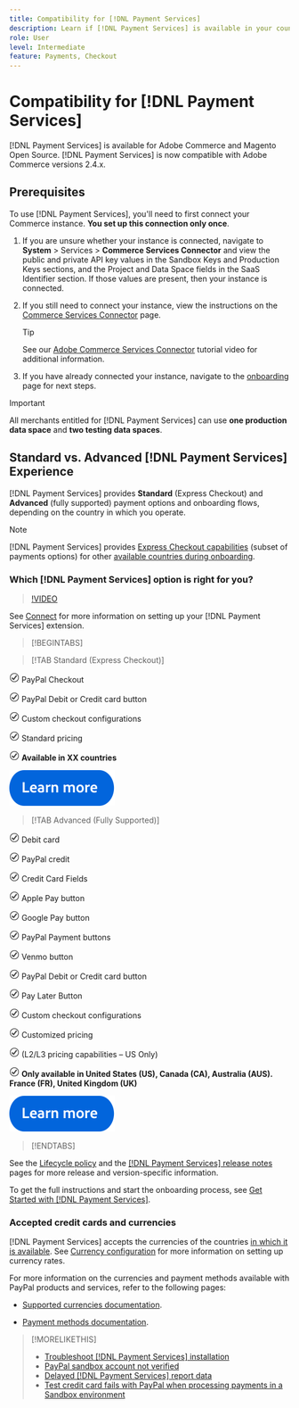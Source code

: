 ```yaml
---
title: Compatibility for [!DNL Payment Services]
description: Learn if [!DNL Payment Services] is available in your country, and its compability with your Adobe Commerce version.
role: User
level: Intermediate
feature: Payments, Checkout
---
```


# Compatibility for [!DNL Payment Services]

[!DNL Payment Services] is available for Adobe Commerce and Magento Open Source. [!DNL Payment Services] is now compatible with Adobe Commerce versions 2.4.x.

## Prerequisites

To use [!DNL Payment Services], you'll need to first connect your Commerce instance. **You set up this connection only once**.

1. If you are unsure whether your instance is connected, navigate to **System** > Services > **Commerce Services Connector** and view the public and private API key values in the Sandbox Keys and Production Keys sections, and the Project and Data Space fields in the SaaS Identifier section. If those values are present, then your instance is connected.
   
1. If you still need to connect your instance, view the instructions on the [Commerce Services Connector](../landing/saas.md) page. 
   
   >[!TIP]
   >
   > See our [Adobe Commerce Services Connector](https://experienceleague.adobe.com/en/docs/commerce-learn/tutorials/admin/adobe-commerce-services/configure-adobe-commerce-services-connector) tutorial video for additional information.

1. If you have already connected your instance, navigate to the [onboarding](onboard.md) page for next steps.

>[!IMPORTANT]
>
> All merchants entitled for [!DNL Payment Services] can use **one production data space** and **two testing data spaces**.

## Standard vs. Advanced [!DNL Payment Services] Experience 

[!DNL Payment Services] provides **Standard** (Express Checkout) and **Advanced** (fully supported) payment options and onboarding flows, depending on the country in which you operate. 

>[!NOTE]
>
> [!DNL Payment Services] provides [Express Checkout capabilities](../payment-services/payments-options.md) (subset of payments options) for other [available countries during onboarding](../payment-services/production.md#complete-merchant-onboarding).

### Which [!DNL Payment Services] option is right for you?

>[!VIDEO](https://video.tv.adobe.com/v/3447811)

See [Connect](connect.md) for more information on setting up your [!DNL Payment Services] extension.

>[!BEGINTABS]

>[!TAB Standard (Express Checkout)]

![check](assets/icon-check.png)  PayPal Checkout

![check](assets/icon-check.png)  PayPal Debit or Credit card button

![check](assets/icon-check.png)  Custom checkout configurations

![check](assets/icon-check.png)  Standard pricing

![check](assets/icon-check.png)  **Available in XX countries**

[![learn more](assets/learn-more-button.svg)](onboard.md)

>[!TAB Advanced (Fully Supported)]

![check](assets/icon-check.png)  Debit card

![check](assets/icon-check.png)  PayPal credit

![check](assets/icon-check.png)  Credit Card Fields

![check](assets/icon-check.png)  Apple Pay button

![check](assets/icon-check.png)  Google Pay button

![check](assets/icon-check.png)  PayPal Payment buttons

![check](assets/icon-check.png)  Venmo button

![check](assets/icon-check.png)  PayPal Debit or Credit card button

![check](assets/icon-check.png)  Pay Later Button

![check](assets/icon-check.png)  Custom checkout configurations

![check](assets/icon-check.png)  Customized pricing

![check](assets/icon-check.png)  (L2/L3 pricing capabilities – US Only)

![check](assets/icon-check.png)  **Only available in United States (US), Canada (CA), Australia (AUS). France (FR), United Kingdom (UK)**

[![learn more](assets/learn-more-button.svg)](onboard.md)

>[!ENDTABS]

See the [Lifecycle policy](https://experienceleague.adobe.com/docs/commerce-operations/release/planning/lifecycle-policy.html) and the [[!DNL Payment Services] release notes](release-notes.md) pages for more release and version-specific information.

To get the full instructions and start the onboarding process, see [Get Started with [!DNL Payment Services]](onboard.md). 

### Accepted credit cards and currencies

[!DNL Payment Services] accepts the currencies of the countries [in which it is available](#availability). See [Currency configuration](https://experienceleague.adobe.com/docs/commerce-admin/stores-sales/site-store/currency/currency-configuration.html) for more information on setting up currency rates.

For more information on the currencies and payment methods available with PayPal products and services, refer to the following pages: 

* [Supported currencies documentation](https://developer.paypal.com/docs/reports/reference/paypal-supported-currencies/).

* [Payment methods documentation](https://developer.paypal.com/docs/checkout/payment-methods/).

>[!MORELIKETHIS]
>
> * [Troubleshoot [!DNL Payment Services] installation](https://experienceleague.adobe.com/docs/commerce-knowledge-base/kb/troubleshooting/payments/payservices-install.html?lang=en)
> * [PayPal sandbox account not verified](https://experienceleague.adobe.com/docs/commerce-knowledge-base/kb/troubleshooting/payments/payservices-paypal-acct.html)
> * [Delayed [!DNL Payment Services] report data](https://experienceleague.adobe.com/docs/commerce-knowledge-base/kb/troubleshooting/payments/payservices-report-info-delayed.html)
> * [Test credit card fails with PayPal when processing payments in a Sandbox environment](https://experienceleague.adobe.com/docs/commerce-knowledge-base/kb/troubleshooting/payments/payservices-cc-sandbox-failure.html?lang=en)
